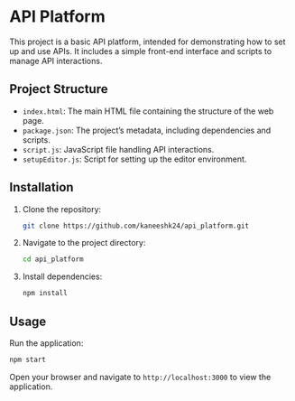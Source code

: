# API Platform

This project is a basic API platform, intended for demonstrating how to set up and use APIs. It includes a simple front-end interface and scripts to manage API interactions.

## Project Structure

- `index.html`: The main HTML file containing the structure of the web page.
- `package.json`: The project’s metadata, including dependencies and scripts.
- `script.js`: JavaScript file handling API interactions.
- `setupEditor.js`: Script for setting up the editor environment.

## Installation

1. Clone the repository:
   ```sh
   git clone https://github.com/kaneeshk24/api_platform.git
   ```
2. Navigate to the project directory:
   ```sh
   cd api_platform
   ```
3. Install dependencies:
   ```sh
   npm install
   ```

## Usage

Run the application:
```sh
npm start
```

Open your browser and navigate to `http://localhost:3000` to view the application.
